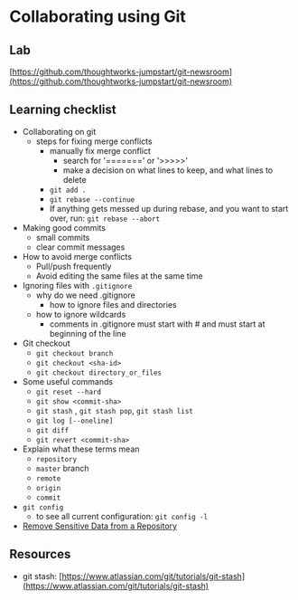 # Collaborating using Git

## Lab

[https://github.com/thoughtworks-jumpstart/git-newsroom](https://github.com/thoughtworks-jumpstart/git-newsroom)

## Learning checklist

* Collaborating on git
  * steps for fixing merge conflicts
    * manually fix merge conflict
      * search for '=======' or '&gt;&gt;&gt;&gt;&gt;'
      * make a decision on what lines to keep, and what lines to delete 
    * `git add .`
    * `git rebase --continue`
    * If anything gets messed up during rebase, and you want to start over, run: `git rebase --abort`
* Making good commits
  * small commits
  * clear commit messages
* How to avoid merge conflicts
  * Pull/push frequently
  * Avoid editing the same files at the same time
* Ignoring files with `.gitignore`
  * why do we need .gitignore
    * how to ignore files and directories
  * how to ignore wildcards
    * comments in .gitignore must start with \# and must start at beginning of the line
* Git checkout
  * `git checkout branch`
  * `git checkout <sha-id>`
  * `git checkout directory_or_files`
* Some useful commands
  * `git reset --hard`
  * `git show <commit-sha>`
  * `git stash` , `git stash pop`, `git stash list`
  * `git log [--oneline]`
  * `git diff`
  * `git revert <commit-sha>`
* Explain what these terms mean
  * `repository`
  * `master` branch
  * `remote`
  * `origin`
  * `commit`
* `git config`
  * to see all current configuration: `git config -l`
* [Remove Sensitive Data from a Repository](https://help.github.com/articles/removing-sensitive-data-from-a-repository/)

## Resources

* git stash: [https://www.atlassian.com/git/tutorials/git-stash](https://www.atlassian.com/git/tutorials/git-stash)

